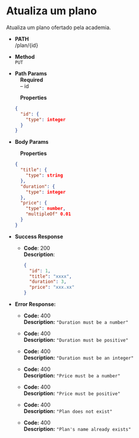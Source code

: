 # Atualiza um plano

Atualiza um plano ofertado pela academia.

- **PATH** <br />
  /plan/{id}

- **Method** <br />
  `PUT`

- **Path Params** <br />
  &emsp;**Required** <br />
  &emsp;&ndash; id

  &emsp;**Properties**

  ```json
  {
    "id": {
      "type": integer
    }
  }
  ```

- **Body Params** <br />

  &emsp;**Properties**

  ```json
  {
    "title": {
      "type": string
    },
    "duration": {
      "type": integer
    },
    "price": {
      "type": number,
      "multipleOf" 0.01
    }
  }

  ```

- **Success Response**

  - **Code**: 200 <br />
    **Description**:
    ```json
    {
      "id": 1,
      "title": "xxxx",
      "duration": 3,
      "price": "xxx.xx"
    }
    ```

- **Error Response:**

  - **Code:** 400 <br />
    **Description:** `"Duration must be a number"`

  - **Code:** 400 <br />
    **Description:** `"Duration must be positive"`

  - **Code:** 400 <br />
    **Description:** `"Duration must be an integer"`

  - **Code:** 400 <br />
    **Description:** `"Price must be a number"`

  - **Code:** 400 <br />
    **Description:** `"Price must be positive"`

  - **Code:** 400 <br />
    **Description:** `"Plan does not exist"`

  - **Code:** 400 <br />
    **Description:** `"Plan's name already exists"`
